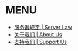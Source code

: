 # MENU

- [服务器规定 | Server Law](./server_law.md)
- [关于我们 | About Us](./about_us.md)
- [支持我们 | Support Us](./support_us.md)
